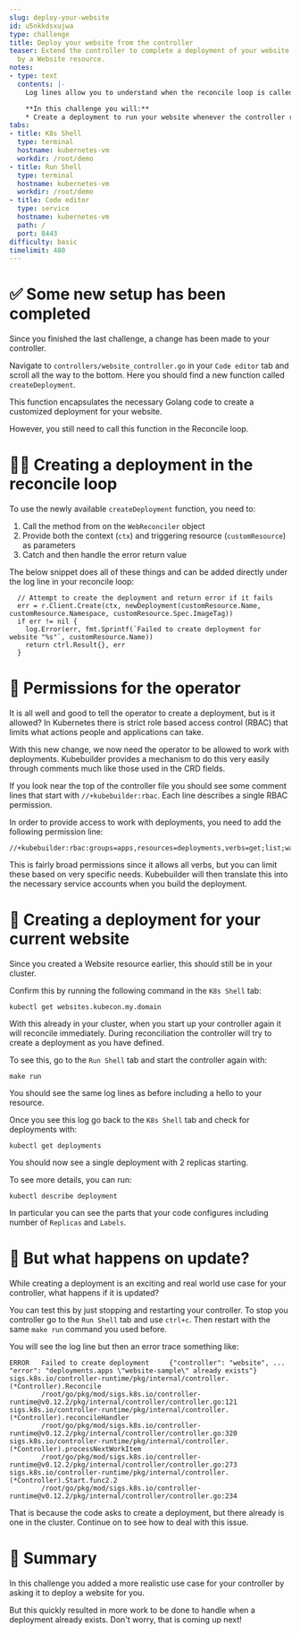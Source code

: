 ```yaml
---
slug: deploy-your-website
id: u5nkkdsxujwa
type: challenge
title: Deploy your website from the controller
teaser: Extend the controller to complete a deployment of your website as customized
  by a Website resource.
notes:
- type: text
  contents: |-
    Log lines allow you to understand when the reconcile loop is called, but now it is time to use your operator to control an application.

    **In this challenge you will:**
    * Create a deployment to run your website whenever the controller reconciles
tabs:
- title: K8s Shell
  type: terminal
  hostname: kubernetes-vm
  workdir: /root/demo
- title: Run Shell
  type: terminal
  hostname: kubernetes-vm
  workdir: /root/demo
- title: Code editor
  type: service
  hostname: kubernetes-vm
  path: /
  port: 8443
difficulty: basic
timelimit: 480
---
```


✅ Some new setup has been completed
==============

Since you finished the last challenge, a change has been made to your controller.

Navigate to `controllers/website_controller.go` in your `Code editor` tab and scroll all the way to the bottom. Here you should find a new function called `createDeployment`.

This function encapsulates the necessary Golang code to create a customized deployment for your website.

However, you still need to call this function in the Reconcile loop.

✍🏾 Creating a deployment in the reconcile loop
==============

To use the newly available `createDeployment` function, you need to:

1. Call the method from on the `WebReconciler` object
1. Provide both the context (`ctx`) and triggering resource (`customResource`) as parameters
1. Catch and then handle the error return value

The below snippet does all of these things and can be added directly under the log line in your reconcile loop:
```
  // Attempt to create the deployment and return error if it fails
  err = r.Client.Create(ctx, newDeployment(customResource.Name, customResource.Namespace, customResource.Spec.ImageTag))
  if err != nil {
    log.Error(err, fmt.Sprintf(`Failed to create deployment for website "%s"`, customResource.Name))
    return ctrl.Result{}, err
  }
```

🛂 Permissions for the operator
==============

It is all well and good to tell the operator to create a deployment, but is it allowed? In Kubernetes there is strict role based access control (RBAC) that limits what actions people and applications can take.

With this new change, we now need the operator to be allowed to work with deployments. Kubebuilder provides a mechanism to do this very easily through comments much like those used in the CRD fields.

If you look near the top of the controller file you should see some comment lines that start with `//+kubebuilder:rbac`. Each line describes a single RBAC permission.

In order to provide access to work with deployments, you need to add the following permission line:
```
//+kubebuilder:rbac:groups=apps,resources=deployments,verbs=get;list;watch;create;update;patch;delete
```

This is fairly broad permissions since it allows all verbs, but you can limit these based on very specific needs. Kubebuilder will then translate this into the necessary service accounts when you build the deployment.

🧞 Creating a deployment for your current website
==============

Since you created a Website resource earlier, this should still be in your cluster.

Confirm this by running the following command in the `K8s Shell` tab:
```
kubectl get websites.kubecon.my.domain
```

With this already in your cluster, when you start up your controller again it will reconcile immediately. During reconciliation the controller will try to create a deployment as you have defined.

To see this, go to the `Run Shell` tab and start the controller again with:
```
make run
```

You should see the same log lines as before including a hello to your resource.

Once you see this log go back to the `K8s Shell` tab and check for deployments with:
```
kubectl get deployments
```

You should now see a single deployment with 2 replicas starting.

To see more details, you can run:

```
kubectl describe deployment
```

In particular you can see the parts that your code configures including number of `Replicas` and `Labels`.

🧨 But what happens on update?
==============

While creating a deployment is an exciting and real world use case for your controller, what happens if it is updated?

You can test this by just stopping and restarting your controller. To stop you controller go to the `Run Shell` tab and use `ctrl+c`. Then restart with the same `make run` command you used before.

You will see the log line but then an error trace something like:

```
ERROR   Failed to create deployment     {"controller": "website", ... "error": "deployments.apps \"website-sample\" already exists"}
sigs.k8s.io/controller-runtime/pkg/internal/controller.(*Controller).Reconcile
        /root/go/pkg/mod/sigs.k8s.io/controller-runtime@v0.12.2/pkg/internal/controller/controller.go:121
sigs.k8s.io/controller-runtime/pkg/internal/controller.(*Controller).reconcileHandler
        /root/go/pkg/mod/sigs.k8s.io/controller-runtime@v0.12.2/pkg/internal/controller/controller.go:320
sigs.k8s.io/controller-runtime/pkg/internal/controller.(*Controller).processNextWorkItem
        /root/go/pkg/mod/sigs.k8s.io/controller-runtime@v0.12.2/pkg/internal/controller/controller.go:273
sigs.k8s.io/controller-runtime/pkg/internal/controller.(*Controller).Start.func2.2
        /root/go/pkg/mod/sigs.k8s.io/controller-runtime@v0.12.2/pkg/internal/controller/controller.go:234
```

That is because the code asks to create a deployment, but there already is one in the cluster. Continue on to see how to deal with this issue.


📕 Summary
==============

In this challenge you added a more realistic use case for your controller by asking it to deploy a website for you.

But this quickly resulted in more work to be done to handle when a deployment already exists. Don't worry, that is coming up next!
